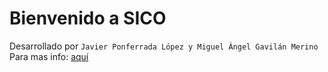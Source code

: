 Bienvenido a SICO
========================
Desarrollado por `Javier Ponferrada López y Miguel Ángel Gavilán Merino`
Para mas info: [aquí](https://github.com/Miangame/Sico-Proyecto-Integrado-2018/wiki/Inicio)

